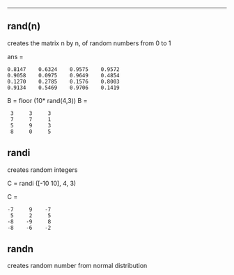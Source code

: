 -----




## rand(n)

creates the matrix n by n, of random numbers from 0 to 1

ans =

    0.8147    0.6324    0.9575    0.9572
    0.9058    0.0975    0.9649    0.4854
    0.1270    0.2785    0.1576    0.8003
    0.9134    0.5469    0.9706    0.1419


B = floor (10* rand(4,3))
B =

     3     3     3
     7     7     1
     5     9     3
     8     0     5





## randi

creates random integers

C  = randi ([-10 10], 4, 3)

C =

    -7     9    -7
     5     2     5
    -8    -9     8
    -8    -6    -2


## randn

creates random number from normal distribution

 

